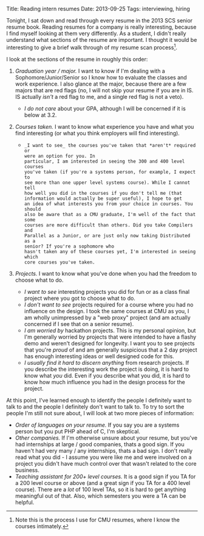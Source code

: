 Title: Reading intern resumes
Date: 2013-09-25
Tags: interviewing, hiring

Tonight, I sat down and read through every resume in the 2013 SCS senior
resume book. Reading resumes for a company is really interesting, because
I find myself looking at them very differently. As a student, I didn't
really understand what sections of the resume are important. I thought
it would be interesting to give a brief walk through of my resume scan
process[^1].

[^1]: Note this is the process I use for CMU resumes, where I know the courses intimately.

I look at the sections of the resume in roughly this order:

 1.  _Graduation year / major._ I want to know if I'm dealing with a
     Sophomore/Junior/Senior so I know how to evaluate the classes
	 and work experience. I also glance at the major, because there are
	 a few majors that are red flags (no, I will not skip your resume
	 if you are in IS. IS actually *isn't* a red flag to me, and a single
	 red flag is not a veto). 
	 
	 -    _I do not care_ about your GPA, although I will be concerned if it 
	      is below at 3.2.
		  
 2.  _Courses taken._ I want to know what experience you have and what you find
     interesting (or what you think employers will find interesting).
	 
	 -     _I want to see_ the courses you've taken that *aren't* required or
	       were an option for you. In
	       particular, I am interested in seeing the 300 and 400 level courses
		   you've taken (if you're a systems person, for example, I expect to
		   see more than one upper level systems course). While I cannot tell
		   how well you did in the courses if you don't tell me (that 
		   information would actually be super useful), I hope to get
		   an idea of what interests you from your choice in courses. You should
		   also be aware that as a CMU graduate, I'm well of the fact that some
		   courses are more difficult than others. Did you take Compilers and
		   Parallel as a Junior, or are just only now taking Distributed as a
		   senior? If you're a sophomore who
		   hasn't taken any of these courses yet, I'm interested in seeing which
		   core courses you've taken.
		   
 3.  _Projects._ I want to know what you've done when you had the freedom to 
     choose what to do.
 
	 -   _I want to see_ interesting projects you did for fun or as a 
	     class final project where you got to choose what to do. 
	 -   _I don't want to see_ projects required for a course where you
	     had no influence on the design. I took the same courses at CMU as
		 you, I am wholly unimpressed by a "web proxy" project (and am 
		 actually concerned if I see that on a senior resume).
	 -   _I am worried by_ hackathon projects. This is my personal
	     opinion, but I'm generally worried by projects that were intended
		 to have a flashy demo and weren't designed for longevity. I want
		 you to see projects that you're *proud* of and am generally
		 suspicious that a 2 day project has enough interesting ideas or
		 well designed code for this.
	 -   _I usually find it hard to discern anything_ from research projects. If
	     you describe the interesting work the project is doing, it is
		 hard to know what *you* did. Even if you describe what you did, 
		 it is hard to know how much influence you had in the design
		 process for the project.

At this point, I've learned enough to identify the people I definitely want to
talk to and the people I definitely don't want to talk to. To try to sort the
people I'm still not sure about, I will look at two more pieces of information:

 -  _Order of languages on your resume._ If you say you are a systems person but
    you put PHP ahead of C, I'm skeptical.
 -  _Other companies._ If I'm otherwise unsure about your resume, but you've had 
    internships at large / good companies, thats a good sign. If you haven't had
	very many / any internships, thats a bad sign. I don't really read what you
	did - I assume you were like me and were involved on a project you didn't
	have much control over that wasn't related to the core business. 
 -  _Teaching assistant for 200+ level courses._ It is a good sign if you TA for
    a 200 level course or above (and a great sign if you TA for a 400 level
	course). There are a *lot* of 100 level TAs, so it is hard to get anything
	meaningful out of that. Also, which semesters you were a TA can be helpful.
